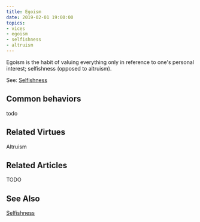 ```yaml
---
title: Egoism
date: 2019-02-01 19:00:00
topics: 
- vices
- egoism
- selfishness
- altruism
---
```


Egoism is the habit of valuing everything only in reference to one's personal
interest; selfishness (opposed to altruism).

See: [Selfishness](../selfishness)

## Common behaviors
todo

## Related Virtues
Altruism

## Related Articles
TODO

## See Also
[Selfishness](../selfishness)
